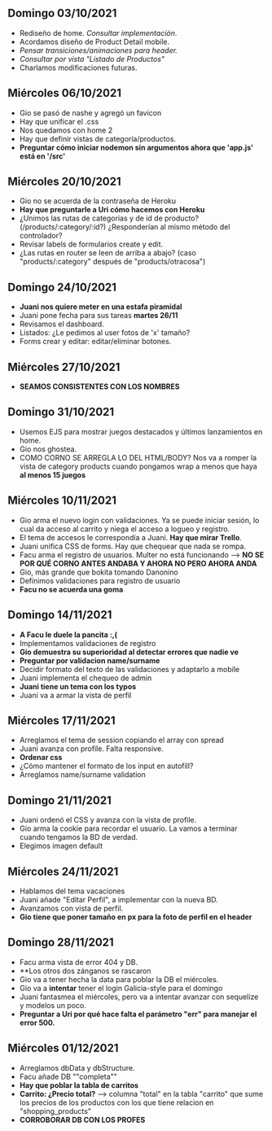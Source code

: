 ## Domingo 03/10/2021

- Rediseño de home. *Consultar implementación*.
- Acordamos diseño de Product Detail mobile.
- *Pensar transiciones/animaciones para header.*
- *Consultar por vista "Listado de Productos"*
- Charlamos modificaciones futuras.


## Miércoles 06/10/2021

- Gio se pasó de nashe y agregó un favicon
- Hay que unificar el .css
- Nos quedamos con home 2
- Hay que definir vistas de categoría/productos.
- **Preguntar cómo iniciar nodemon sin argumentos ahora que 'app.js' está en '/src'**


## Miércoles 20/10/2021

- Gio no se acuerda de la contraseña de Heroku
- **Hay que preguntarle a Uri cómo hacemos con Heroku**
- ¿Unimos las rutas de categorias y de id de producto? (/products/:category/:id?) ¿Responderían al mismo método del controlador?
- Revisar labels de formularios create y edit.
- ¿Las rutas en router se leen de arriba a abajo? (caso "products/:category" después de "products/otracosa")

## Domingo 24/10/2021

- **Juani nos quiere meter en una estafa piramidal**
- Juani pone fecha para sus tareas **martes 26/11** 
- Revisamos el dashboard.
- Listados: ¿Le pedimos al user fotos de 'x' tamaño?
- Forms crear y editar: editar/eliminar botones.

## Miércoles 27/10/2021

- **SEAMOS CONSISTENTES CON LOS NOMBRES**

## Domingo 31/10/2021

- Usemos EJS para mostrar juegos destacados y últimos lanzamientos en home.
- Gio nos ghostea.
- COMO CORNO SE ARREGLA LO DEL HTML/BODY? Nos va a romper la vista de category products cuando pongamos wrap a menos que haya **al menos 15 juegos**

## Miércoles 10/11/2021
- Gio arma el nuevo login con validaciones. Ya se puede iniciar sesión, lo cual da acceso al carrito y niega el acceso a logueo y registro.
- El tema de accesos le correspondía a Juani. **Hay que mirar Trello**.
- Juani unifica CSS de forms. Hay que chequear que nada se rompa.
- Facu arma el registro de usuarios. Multer no está funcionando --> **NO SE POR QUÉ CORNO ANTES ANDABA Y AHORA NO PERO AHORA ANDA**
- Gio, más grande que bokita tomando Danonino
- Definimos validaciones para registro de usuario
- **Facu no se acuerda una goma**

## Domingo 14/11/2021
- **A Facu le duele la pancita :,(**
- Implementamos validaciones de registro
- **Gio demuestra su superioridad al detectar errores que nadie ve**
- **Preguntar por validacion name/surname**
- Decidir formato del texto de las validaciones y adaptarlo a mobile
- Juani implementa el chequeo de admin
- **Juani tiene un tema con los typos**
- Juani va a armar la vista de perfil

## Miércoles 17/11/2021
- Arreglamos el tema de session copiando el array con spread
- Juani avanza con profile. Falta responsive.
- **Ordenar css**
- ¿Cómo mantener el formato de los input en autofill?
- Arreglamos name/surname validation

## Domingo 21/11/2021
- Juani ordenó el CSS y avanza con la vista de profile.
- Gio arma la cookie para recordar el usuario. La vamos a terminar cuando tengamos la BD de verdad.
- Elegimos imagen default

## Miércoles 24/11/2021
- Hablamos del tema vacaciones
- Juani añade "Editar Perfil", a implementar con la nueva BD.
- Avanzamos con vista de perfil. 
- **Gio tiene que poner tamaño en px para la foto de perfil en el header**


## Domingo 28/11/2021
- Facu arma vista de error 404 y DB.
- **Los otros dos zánganos se rascaron
- Gio va a tener hecha la data para poblar la DB el miércoles.
- Gio va a **intentar** tener el login Galicia-style para el domingo
- Juani fantasmea el miércoles, pero va a intentar avanzar con sequelize y modelos un poco.
- **Preguntar a Uri por qué hace falta el parámetro "err" para manejar el error 500.**

## Miércoles 01/12/2021
- Arreglamos dbData y dbStructure.
- Facu añade DB ""completa""
- **Hay que poblar la tabla de carritos**
- **Carrito: ¿Precio total?** --> columna "total" en la tabla "carrito" que sume los precios de los productos con los que tiene relacion en "shopping_products"
- **CORROBORAR DB CON LOS PROFES**
